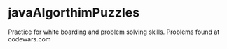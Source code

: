 # javaAlgorthimPuzzles
Practice for white boarding and problem solving skills. Problems found at codewars.com
